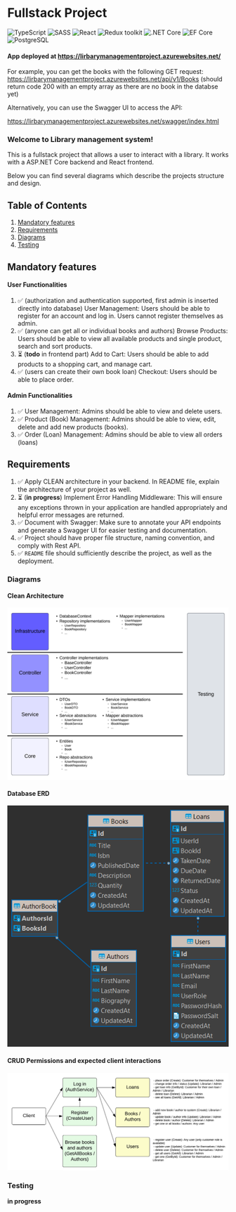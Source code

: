 # Fullstack Project

![TypeScript](https://img.shields.io/badge/TypeScript-v.4-green)
![SASS](https://img.shields.io/badge/SASS-v.4-hotpink)
![React](https://img.shields.io/badge/React-v.18-blue)
![Redux toolkit](https://img.shields.io/badge/Redux-v.1.9-brown)
![.NET Core](https://img.shields.io/badge/.NET%20Core-v.7-purple)
![EF Core](https://img.shields.io/badge/EF%20Core-v.7-cyan)
![PostgreSQL](https://img.shields.io/badge/PostgreSQL-v.14-drakblue)

#### App deployed at https://lirbarymanagementproject.azurewebsites.net/

For example, you can get the books with the following GET request: https://lirbarymanagementproject.azurewebsites.net/api/v1/Books
(should return code 200 with an empty array as there are no book in the databse yet)

Alternatively, you can use the Swagger UI to access the API:

https://lirbarymanagementproject.azurewebsites.net/swagger/index.html

### Welcome to Library management system!

This is a fullstack project that allows a user to interact with a library. It works with a ASP.NET Core backend and React frontend.

Below you can find several diagrams which describe the projects structure and design.

## Table of Contents

1. [Mandatory features](#mandatory-features)
2. [Requirements](#requirements)
3. [Diagrams](#diagrams)
4. [Testing](#testing)

## Mandatory features

#### User Functionalities

1. ✅ (authorization and authentication supported, first admin is inserted directly into database) User Management: Users should be able to register for an account and log in. Users cannot register themselves as admin.
2. ✅ (anyone can get all or individual books and authors) Browse Products: Users should be able to view all available products and single product, search and sort products.
3. ⏳ (**todo** in frontend part) Add to Cart: Users should be able to add products to a shopping cart, and manage cart.
4. ✅ (users can create their own book loan) Checkout: Users should be able to place order.

#### Admin Functionalities

1. ✅ User Management: Admins should be able to view and delete users.
2. ✅ Product (Book) Management: Admins should be able to view, edit, delete and add new products (books).
3. ✅ Order (Loan) Management: Admins should be able to view all orders (loans)

## Requirements

1. ✅ Apply CLEAN architecture in your backend. In README file, explain the architecture of your project as well.
2. ⏳ (**in progress**) Implement Error Handling Middleware: This will ensure any exceptions thrown in your application are handled appropriately and helpful error messages are returned.
3. ✅ Document with Swagger: Make sure to annotate your API endpoints and generate a Swagger UI for easier testing and documentation.
4. ✅ Project should have proper file structure, naming convention, and comply with Rest API.
5. ✅ `README` file should sufficiently describe the project, as well as the deployment.

### Diagrams

#### Clean Architecture

<img src="media/Clean.png" alt="Clean Architecture" width="700"/>

#### Database ERD

<img src="media/DatabaseERD.png" alt="Database ERD"/>

#### CRUD Permissions and expected client interactions

<img src="media/Permissions.png" alt="CRUD Permissions" width="700"/>

### Testing

**in progress**

